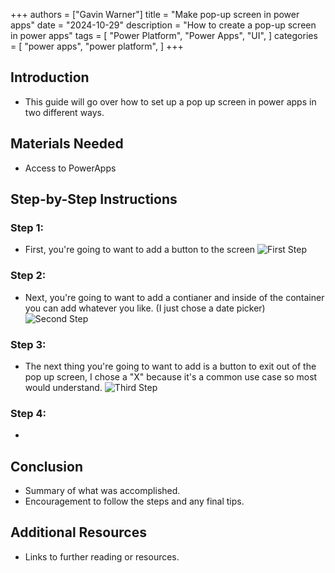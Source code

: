 +++
authors = ["Gavin Warner"]
title = "Make pop-up screen in power apps"
date = "2024-10-29"
description = "How to create a pop-up screen in power apps"
tags = [
    "Power Platform",
    "Power Apps",
    "UI",
]
categories = [
    "power apps",
    "power platform",
]
+++

## Introduction
- This guide will go over how to set up a pop up screen in power apps in two different ways.
## Materials Needed
- Access to PowerApps

## Step-by-Step Instructions

### Step 1:
- First, you're going to want to add a button to the screen
![First Step](https://github.com/GavinWarner05/gavinwarner05.github.io/blob/main/content/posts/First-Post/Images/FirstStep.png?raw=true)
### Step 2:
- Next, you're going to want to add a contianer and inside of the container you can add whatever you like. (I just chose a date picker)
![Second Step](https://github.com/GavinWarner05/gavinwarner05.github.io/blob/main/content/posts/First-Post/Images/SecondStep.png?raw=true)

### Step 3:
- The next thing you're going to want to add is a button to exit out of the pop up screen, I chose a "X" because it's a common use case so most would understand.
![Third Step](https://github.com/GavinWarner05/gavinwarner05.github.io/blob/main/content/posts/First-Post/Images/ThirdStep.png?raw=true)

### Step 4:
-  


## Conclusion
- Summary of what was accomplished.
- Encouragement to follow the steps and any final tips.

## Additional Resources
- Links to further reading or resources.

[firstStepImage]: https://github.com/GavinWarner05/gavinwarner05.github.io/blob/main/content/posts/First-Post/Images/FirstStep.png